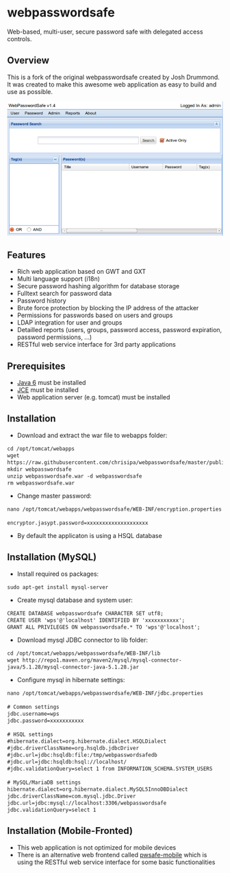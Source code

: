 webpasswordsafe
=======

Web-based, multi-user, secure password safe with delegated access controls.

Overview
-------------
This is a fork of the original webpasswordsafe created by Josh Drummond.
It was created to make this awesome web application as easy to build and use as possible.

![Screenshot](https://raw.githubusercontent.com/chrisipa/webpasswordsafe/master/public/screenshot_gui.png)

Features
-------------
* Rich web application based on GWT and GXT
* Multi language support (i18n)
* Secure password hashing algorithm for database storage
* Fulltext search for password data
* Password history
* Brute force protection by blocking the IP address of the attacker
* Permissions for passwords based on users and groups
* LDAP integration for user and groups
* Detailled reports (users, groups, password access, password expiration, password permissions, ...)
* RESTful web service interface for 3rd party applications

Prerequisites
-------------
* [Java 6](http://www.oracle.com/technetwork/java/javase/downloads/index.html) must be installed
* [JCE](http://www.oracle.com/technetwork/java/javase/downloads/jce-6-download-429243.html) must be installed
* Web application server (e.g. tomcat) must be installed

Installation
-------------
* Download and extract the war file to webapps folder:
```
cd /opt/tomcat/webapps
wget https://raw.githubusercontent.com/chrisipa/webpasswordsafe/master/public/webpasswordsafe.war
mkdir webpasswordsafe
unzip webpasswordsafe.war -d webpasswordsafe
rm webpasswordsafe.war
```
* Change master password:
```
nano /opt/tomcat/webapps/webpasswordsafe/WEB-INF/encryption.properties

encryptor.jasypt.password=xxxxxxxxxxxxxxxxxxxx
```
* By default the applicaton is using a HSQL database

Installation (MySQL)
-------------
* Install required os packages:
```
sudo apt-get install mysql-server
```
* Create mysql database and system user:
```
CREATE DATABASE webpasswordsafe CHARACTER SET utf8;
CREATE USER 'wps'@'localhost' IDENTIFIED BY 'xxxxxxxxxxx';
GRANT ALL PRIVILEGES ON webpasswordsafe.* TO 'wps'@'localhost';
```
* Download mysql JDBC connector to lib folder:
```
cd /opt/tomcat/webapps/webpasswordsafe/WEB-INF/lib
wget http://repo1.maven.org/maven2/mysql/mysql-connector-java/5.1.28/mysql-connector-java-5.1.28.jar
```
* Configure mysql in hibernate settings:
```
nano /opt/tomcat/webapps/webpasswordsafe/WEB-INF/jdbc.properties

# Common settings
jdbc.username=wps
jdbc.password=xxxxxxxxxxx

# HSQL settings
#hibernate.dialect=org.hibernate.dialect.HSQLDialect
#jdbc.driverClassName=org.hsqldb.jdbcDriver
#jdbc.url=jdbc:hsqldb:file:/tmp/webpasswordsafedb
#jdbc.url=jdbc:hsqldb:hsql://localhost/
#jdbc.validationQuery=select 1 from INFORMATION_SCHEMA.SYSTEM_USERS

# MySQL/MariaDB settings
hibernate.dialect=org.hibernate.dialect.MySQL5InnoDBDialect
jdbc.driverClassName=com.mysql.jdbc.Driver
jdbc.url=jdbc:mysql://localhost:3306/webpasswordsafe
jdbc.validationQuery=select 1
```

Installation (Mobile-Fronted)
-------------
* This web application is not optimized for mobile devices
* There is an alternative web frontend called [pwsafe-mobile](https://github.com/chrisipa/pwsafe-mobile) which is using the RESTful web service interface for some basic functionalities
